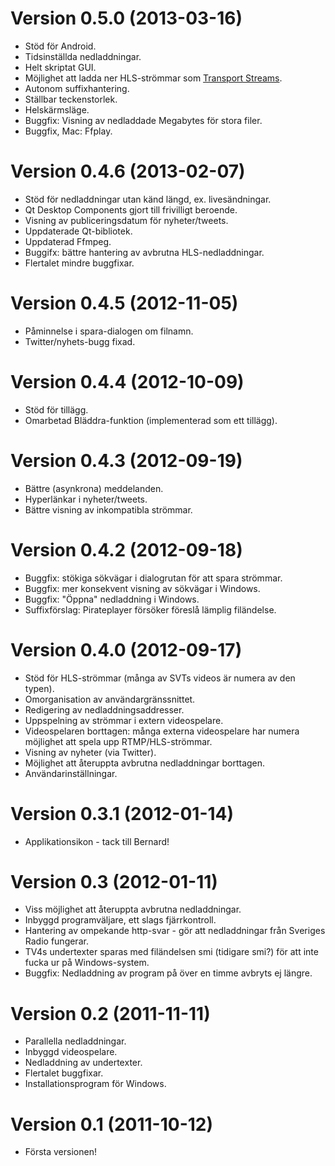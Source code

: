 Version 0.5.0 (2013-03-16)
==========================
- Stöd för Android.
- Tidsinställda nedladdningar.
- Helt skriptat GUI.
- Möjlighet att ladda ner HLS-strömmar som [Transport Streams](http://en.wikipedia.org/wiki/MPEG_transport_stream).
- Autonom suffixhantering.
- Ställbar teckenstorlek.
- Helskärmsläge.
- Buggfix: Visning av nedladdade Megabytes för stora filer.
- Buggfix, Mac: Ffplay.

Version 0.4.6 (2013-02-07)
==========================
- Stöd för nedladdningar utan känd längd, ex. livesändningar.
- Qt Desktop Components gjort till frivilligt beroende.
- Visning av publiceringsdatum för nyheter/tweets.
- Uppdaterade Qt-bibliotek.
- Uppdaterad Ffmpeg.
- Buggifx: bättre hantering av avbrutna HLS-nedladdningar.
- Flertalet mindre buggfixar.

Version 0.4.5 (2012-11-05)
==========================
- Påminnelse i spara-dialogen om filnamn.
- Twitter/nyhets-bugg fixad.

Version 0.4.4 (2012-10-09)
==========================
- Stöd för tillägg.
- Omarbetad Bläddra-funktion (implementerad som ett tillägg).

Version 0.4.3 (2012-09-19)
==========================
- Bättre (asynkrona) meddelanden.
- Hyperlänkar i nyheter/tweets.
- Bättre visning av inkompatibla strömmar.

Version 0.4.2 (2012-09-18)
==========================
- Buggfix: stökiga sökvägar i dialogrutan för att spara strömmar.
- Buggfix: mer konsekvent visning av sökvägar i Windows.
- Buggfix: "Öppna" nedladdning i Windows.
- Suffixförslag: Pirateplayer försöker föreslå lämplig filändelse.

Version 0.4.0 (2012-09-17)
==========================
- Stöd för HLS-strömmar (många av SVTs videos är numera av den typen).
- Omorganisation av användargränssnittet.
- Redigering av nedladdningsaddresser.
- Uppspelning av strömmar i extern videospelare.
- Videospelaren borttagen: många externa videospelare har numera möjlighet att spela upp RTMP/HLS-strömmar.
- Visning av nyheter (via Twitter).
- Möjlighet att återuppta avbrutna nedladdningar borttagen.
- Användarinställningar.

Version 0.3.1 (2012-01-14)
==========================
- Applikationsikon - tack till Bernard!

Version 0.3 (2012-01-11)
========================
- Viss möjlighet att återuppta avbrutna nedladdningar.
- Inbyggd programväljare, ett slags fjärrkontroll.
- Hantering av ompekande http-svar - gör att nedladdningar från Sveriges Radio fungerar.
- TV4s undertexter sparas med filändelsen smi (tidigare smi?) för att inte fucka ur på Windows-system.
- Buggfix: Nedladdning av program på över en timme avbryts ej längre.

Version 0.2 (2011-11-11)
========================
- Parallella nedladdningar.
- Inbyggd videospelare.
- Nedladdning av undertexter.
- Flertalet buggfixar.
- Installationsprogram för Windows.
			
Version 0.1 (2011-10-12)
========================
- Första versionen!